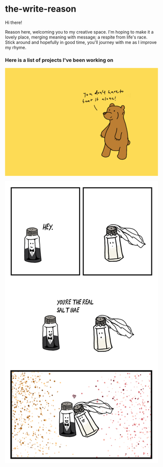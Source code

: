 # the-write-reason

Hi there!

Reason here, welcoming you to my creative space.
I'm hoping to make it a lovely place,
merging meaning with message; 
a respite from life's race.
Stick around and hopefully in good time, 
you'll journey with me as I improve my rhyme.



<h3>Here is a list of projects I've been working on</h3>

![](Bear_Postcard.jpg)


![](Bookmark_B.jpg)
